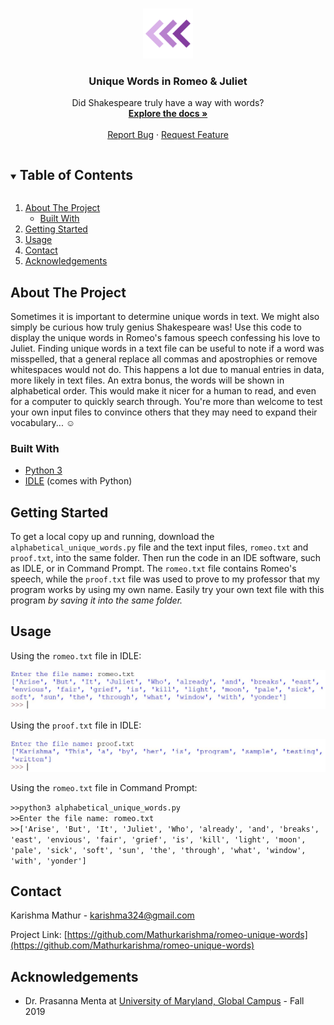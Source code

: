 <!--
*** To avoid retyping too much info. Do a search and replace for the following:
*** Mathurkarishma, romeo-unique-words, twitter_handle, email, Romeo Unique Words, Displays unique words in text file in alphabetical order.
-->

<!-- PROJECT LOGO -->
<br />
<p align="center">
    <img src="images/logo.png" alt="Logo" width="80" height="80">
  </a>

  <h3 align="center">Unique Words in Romeo & Juliet</h3>

  <p align="center">
    Did Shakespeare truly have a way with words?
    <br />
    <a href="https://github.com/Mathurkarishma/romeo-unique-words"><strong>Explore the docs »</strong></a>
    <br />
    <br />
    <a href="https://github.com/Mathurkarishma/romeo-unique-words/issues">Report Bug</a>
    ·
    <a href="https://github.com/Mathurkarishma/romeo-unique-words/issues">Request Feature</a>
  </p>
</p>



<!-- TABLE OF CONTENTS -->
<details open="open">
  <summary><h2 style="display: inline-block">Table of Contents</h2></summary>
  <ol>
    <li>
      <a href="#about-the-project">About The Project</a>
      <ul>
        <li><a href="#built-with">Built With</a></li>
      </ul>
    </li>
    <li>
      <a href="#getting-started">Getting Started</a>
    </li>
    <li><a href="#usage">Usage</a></li>
    <li><a href="#contact">Contact</a></li>
    <li><a href="#acknowledgements">Acknowledgements</a></li>
  </ol>
</details>



<!-- ABOUT THE PROJECT --> 
## About The Project

Sometimes it is important to determine unique words in text.  We might also simply be curious how truly genius Shakespeare was!  Use this code to display the unique words in Romeo's famous speech confessing his love to Juliet.  Finding unique words in a text file can be useful to note if a word was misspelled, that a general replace all commas and apostrophies or remove whitespaces would not do.  This happens a lot due to manual entries in data, more likely in text files.  An extra bonus, the words will be shown in alphabetical order.  This would make it nicer for a human to read, and even for a computer to quickly search through.  You're more than welcome to test your own input files to convince others that they may need to expand their vocabulary... ☺

### Built With

* [Python 3](https://www.python.org/downloads/)
* [IDLE](https://docs.python.org/3/library/idle.html) (comes with Python)



<!-- GETTING STARTED -->
## Getting Started

To get a local copy up and running, download the `alphabetical_unique_words.py` file and the text input files, `romeo.txt` and `proof.txt`, into the same folder. Then run the code in an IDE software, such as IDLE, or in Command Prompt.  The `romeo.txt` file contains Romeo's speech, while the `proof.txt` file was used to prove to my professor that my program works by using my own name.  Easily try your own text file with this program _by saving it into the same folder._

<!-- USAGE EXAMPLES -->
## Usage

Using the `romeo.txt` file in IDLE:

<img src="images/romeo.JPG" alt="romeo">

Using the `proof.txt` file in IDLE:

<img src="images/proof.JPG" alt="proof">

Using the `romeo.txt` file in Command Prompt:

`>>python3 alphabetical_unique_words.py` <br />
`>>Enter the file name: romeo.txt` <br />
`>>['Arise', 'But', 'It', 'Juliet', 'Who', 'already', 'and', 'breaks', 'east', 'envious', 'fair', 'grief', 'is', 'kill', 'light', 'moon', 'pale', 'sick', 'soft', 'sun', 'the', 'through', 'what', 'window', 'with', 'yonder']`

<!-- CONTACT -->
## Contact

Karishma Mathur - karishma324@gmail.com

Project Link: [https://github.com/Mathurkarishma/romeo-unique-words](https://github.com/Mathurkarishma/romeo-unique-words)



<!-- ACKNOWLEDGEMENTS -->
## Acknowledgements

* Dr. Prasanna Menta at [University of Maryland, Global Campus](https://www.umgc.edu/) - Fall 2019





<!-- MARKDOWN LINKS & IMAGES -->
<!-- https://www.markdownguide.org/basic-syntax/#reference-style-links -->
[contributors-shield]: https://img.shields.io/github/contributors/github_username/repo.svg?style=for-the-badge
[contributors-url]: https://github.com/github_username/repo/graphs/contributors
[forks-shield]: https://img.shields.io/github/forks/github_username/repo.svg?style=for-the-badge
[forks-url]: https://github.com/github_username/repo/network/members
[stars-shield]: https://img.shields.io/github/stars/github_username/repo.svg?style=for-the-badge
[stars-url]: https://github.com/github_username/repo/stargazers
[issues-shield]: https://img.shields.io/github/issues/github_username/repo.svg?style=for-the-badge
[issues-url]: https://github.com/github_username/repo/issues
[license-shield]: https://img.shields.io/github/license/github_username/repo.svg?style=for-the-badge
[license-url]: https://github.com/github_username/repo/blob/master/LICENSE.txt
[linkedin-shield]: https://img.shields.io/badge/-LinkedIn-black.svg?style=for-the-badge&logo=linkedin&colorB=555
[linkedin-url]: https://linkedin.com/in/github_username
